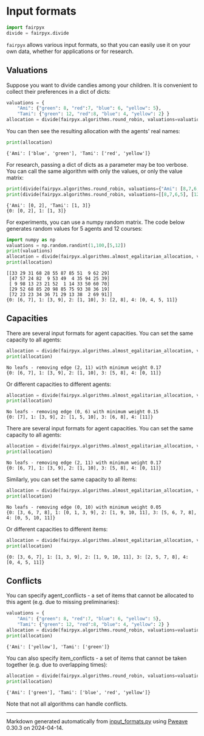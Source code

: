# Input formats


```python
import fairpyx
divide = fairpyx.divide
```



`fairpyx` allows various input formats, so that you can easily use it on your own data,
whether for applications or for research.


## Valuations

Suppose you want to divide candies among your children.
It is convenient to collect their preferences in a dict of dicts:


```python
valuations = {
    "Ami": {"green": 8, "red":7, "blue": 6, "yellow": 5},
    "Tami": {"green": 12, "red":8, "blue": 4, "yellow": 2} }
allocation = divide(fairpyx.algorithms.round_robin, valuations=valuations)
```



You can then see the resulting allocation with the agents' real names:


```python
print(allocation)
```

```
{'Ami': ['blue', 'green'], 'Tami': ['red', 'yellow']}
```



For research, passing a dict of dicts as a parameter may be too verbose.
You can call the same algorithm with only the values, or only the value matrix:


```python
print(divide(fairpyx.algorithms.round_robin, valuations={"Ami": [8,7,6,5], "Tami": [12,8,4,2]}))
print(divide(fairpyx.algorithms.round_robin, valuations=[[8,7,6,5], [12,8,4,2]]))
```

```
{'Ami': [0, 2], 'Tami': [1, 3]}
{0: [0, 2], 1: [1, 3]}
```



For experiments, you can use a numpy random matrix. The code below generates random values for 5 agents and 12 courses:


```python
import numpy as np
valuations = np.random.randint(1,100,[5,12])
print(valuations)
allocation = divide(fairpyx.algorithms.almost_egalitarian_allocation, valuations=valuations)
print(allocation)
```

```
[[33 29 31 68 28 55 87 85 51  9 62 29]
 [47 57 24 82  9 53 49  4 35 94 25 39]
 [ 9 98 13 23 21 52  1 14 33 50 60 70]
 [29 52 68 85 20 98 85 75 93 38 36 19]
 [72 23 23 34 36 71 29 13 38  2 69 91]]
{0: [6, 7], 1: [3, 9], 2: [1, 10], 3: [2, 8], 4: [0, 4, 5, 11]}
```



## Capacities

There are several input formats for agent capacities. You can set the same capacity to all agents:


```python
allocation = divide(fairpyx.algorithms.almost_egalitarian_allocation, valuations=valuations, agent_capacities=2)  # , explanation_logger=fairpyx.ConsoleExplanationLogger()
print(allocation)
```

```
No leafs - removing edge (2, 11) with minimum weight 0.17
{0: [6, 7], 1: [3, 9], 2: [1, 10], 3: [5, 8], 4: [0, 11]}
```



Or different capacities to different agents:


```python
allocation = divide(fairpyx.algorithms.almost_egalitarian_allocation, valuations=valuations, agent_capacities=[1,2,3,2,1])  # , explanation_logger=fairpyx.ConsoleExplanationLogger()
print(allocation)
```

```
No leafs - removing edge (0, 6) with minimum weight 0.15
{0: [7], 1: [3, 9], 2: [1, 5, 10], 3: [6, 8], 4: [11]}
```



There are several input formats for agent capacities. You can set the same capacity to all agents:


```python
allocation = divide(fairpyx.algorithms.almost_egalitarian_allocation, valuations=valuations, agent_capacities=2)  # , explanation_logger=fairpyx.ConsoleExplanationLogger()
print(allocation)
```

```
No leafs - removing edge (2, 11) with minimum weight 0.17
{0: [6, 7], 1: [3, 9], 2: [1, 10], 3: [5, 8], 4: [0, 11]}
```



Similarly, you can set the same capacity to all items:


```python
allocation = divide(fairpyx.algorithms.almost_egalitarian_allocation, valuations=valuations, agent_capacities=4, item_capacities=2)  # , explanation_logger=fairpyx.ConsoleExplanationLogger()
print(allocation)
```

```
No leafs - removing edge (0, 10) with minimum weight 0.05
{0: [3, 6, 7, 8], 1: [0, 1, 3, 9], 2: [1, 9, 10, 11], 3: [5, 6, 7, 8],
4: [0, 5, 10, 11]}
```



Or different capacities to different items:


```python
allocation = divide(fairpyx.algorithms.almost_egalitarian_allocation, valuations=valuations, agent_capacities=4, item_capacities=[1,2,1,2,1,2,1,2,1,2,1,2])  # , explanation_logger=fairpyx.ConsoleExplanationLogger()
print(allocation)
```

```
{0: [3, 6, 7], 1: [1, 3, 9], 2: [1, 9, 10, 11], 3: [2, 5, 7, 8], 4:
[0, 4, 5, 11]}
```



## Conflicts

You can specify agent_conflicts - a set of items that cannot be allocated to this agent (e.g. due to missing preliminaries):


```python
valuations = {
    "Ami": {"green": 8, "red":7, "blue": 6, "yellow": 5},
    "Tami": {"green": 12, "red":8, "blue": 4, "yellow": 2} }
allocation = divide(fairpyx.algorithms.round_robin, valuations=valuations, agent_conflicts={"Ami": ["green", "red", "blue"], "Tami": ["red", "blue", "yellow"]}) 
print(allocation)
```

```
{'Ami': ['yellow'], 'Tami': ['green']}
```



You can also specify item_conflicts - a set of items that cannot be taken together (e.g. due to overlapping times):


```python
allocation = divide(fairpyx.algorithms.round_robin, valuations=valuations, item_conflicts={"green": ["yellow", "red", "blue"]})
print(allocation)
```

```
{'Ami': ['green'], 'Tami': ['blue', 'red', 'yellow']}
```


Note that not all algorithms can handle conflicts.


---
Markdown generated automatically from [input_formats.py](input_formats.py) using [Pweave](http://mpastell.com/pweave) 0.30.3 on 2024-04-14.
